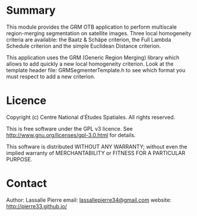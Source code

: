 Summary
=======

This module provides the GRM OTB application to perform multiscale region-merging segmentation on satellite images.
Three local homogeneity criteria are available: the Baatz & Schäpe criterion, the Full Lambda Schedule criterion and
the simple Euclidean Distance criterion.

This application uses the GRM (Generic Region Merging) library which allows to add quickly a new local homogeneity criterion.
Look at the template header file: GRMSegmenterTemplate.h to see which format you must respect to add a new criterion.

Licence
=======

Copyright (c) Centre National d'Études Spatiales. All rights reserved.

This is free software under the GPL v3 licence. See http://www.gnu.org/licenses/gpl-3.0.html for details.

This software is distributed WITHOUT ANY WARRANTY; without even the implied warranty of MERCHANTABILITY or FITNESS FOR A PARTICULAR PURPOSE.

Contact
=======

Author: Lassalle Pierre
email: lassallepierre34@gmail.com
website: http://pierre33.github.io/
